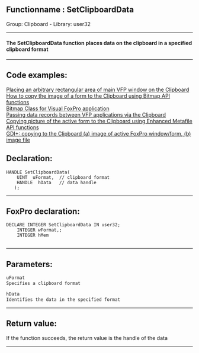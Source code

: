<link rel="stylesheet" type="text/css" href="../../css/win32api.css">  
<link rel="stylesheet" href="https://cdnjs.cloudflare.com/ajax/libs/font-awesome/4.7.0/css/font-awesome.min.css">

## Functionname : SetClipboardData
Group: Clipboard - Library: user32    
***  


#### The SetClipboardData function places data on the clipboard in a specified clipboard format
***  


## Code examples:
[Placing an arbitrary rectangular area of main VFP window on the Clipboard](../../samples/sample_081.md)  
[How to copy the image of a form to the Clipboard using Bitmap API functions](../../samples/sample_091.md)  
[Bitmap Class for Visual FoxPro application](../../samples/sample_295.md)  
[Passing data records between VFP applications via the Clipboard](../../samples/sample_346.md)  
[Copying picture of the active form to the Clipboard using Enhanced Metafile API functions](../../samples/sample_404.md)  
[GDI+: copying to the Clipboard (a) image of active FoxPro window/form, (b) image file](../../samples/sample_457.md)  

## Declaration:
```foxpro  
HANDLE SetClipboardData(
    UINT  uFormat,	// clipboard format
    HANDLE  hData 	// data handle
   );  
```  
***  


## FoxPro declaration:
```foxpro  
DECLARE INTEGER SetClipboardData IN user32;
	INTEGER wFormat,;
	INTEGER hMem
  
```  
***  


## Parameters:
```txt  
uFormat
Specifies a clipboard format

hData
Identifies the data in the specified format  
```  
***  


## Return value:
If the function succeeds, the return value is the handle of the data  
***  


